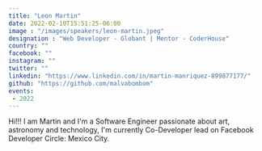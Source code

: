 ```yaml
---
title: "Leon Martin"
date: 2022-02-10T15:51:25-06:00
image : "/images/speakers/leon-martin.jpeg"
designation : "Web Developer - Globant | Mentor - CoderHouse"
country: ""
facebook: ""
instagram: ""
twitter: ""
linkedin: "https://www.linkedin.com/in/martin-manriquez-899877177/"
github: "https://github.com/malvabombom"
events:
 - 2022
---
```


Hi!!! I am Martin and I'm a Software Engineer passionate about art, astronomy and technology, I'm currently Co-Developer lead on Facebook Developer Circle: Mexico City.